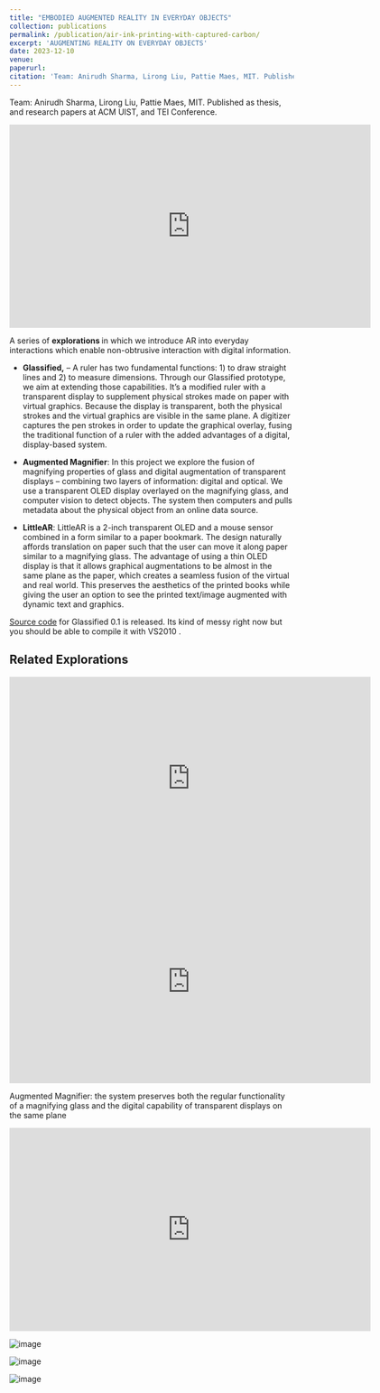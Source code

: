 ```yaml
---
title: "EMBODIED AUGMENTED REALITY IN EVERYDAY OBJECTS"
collection: publications
permalink: /publication/air-ink-printing-with-captured-carbon/
excerpt: 'AUGMENTING REALITY ON EVERYDAY OBJECTS'
date: 2023-12-10
venue: 
paperurl: 
citation: 'Team: Anirudh Sharma, Lirong Liu, Pattie Maes, MIT. Published as thesis, and research papers at ACM UIST, and TEI Conference.'
---
```

Team: Anirudh Sharma, Lirong Liu, Pattie Maes, MIT. Published as thesis, and research papers at ACM UIST, and TEI Conference.

<iframe title="vimeo-player" src="https://player.vimeo.com/video/71064267?h=1dedba3816" width="640" height="360" frameborder="0"    allowfullscreen></iframe>

A series of <b> explorations </b> in which we introduce AR into everyday interactions which enable non-obtrusive interaction with digital information. 

- **Glassified,** – A ruler has two fundamental functions: 1) to draw straight lines and 2) to measure dimensions. Through our Glassified prototype, we aim at extending those capabilities.  It’s a modified ruler with a transparent display to supplement physical strokes made on paper with virtual graphics. Because the display is transparent, both the physical strokes and the virtual graphics are visible in the same plane. A digitizer captures the pen strokes in order to update the graphical overlay, fusing the traditional function of a ruler with the added advantages of a digital, display-based system. 

- **Augmented Magnifier**: In this project we explore the fusion of magnifying properties of glass and digital augmentation of transparent displays – combining two layers of information: digital and optical. We use a transparent OLED display overlayed on the magnifying glass, and computer vision to detect objects. The system then computers and pulls metadata about the physical object from an online data source.

- **LittleAR**: LittleAR is a 2-inch transparent OLED and a mouse sensor combined in a form similar to a paper bookmark. The design naturally affords translation on paper such that the user can move it along paper similar to a magnifying glass. The advantage of using a thin OLED display is that it allows graphical augmentations to be almost in the same plane as the paper, which creates a seamless fusion of the virtual and real world. This preserves the aesthetics of the printed books while giving the user an option to see the printed text/image augmented with dynamic text and graphics.

[Source code](https://github.com/zwanderer0/Glassified-AR) for Glassified 0.1 is released. Its kind of messy right now but you should be able to compile it with VS2010 .

## Related Explorations

<iframe title="vimeo-player" src="https://player.vimeo.com/video/113708178?h=37dca9c8b3" width="640" height="360" frameborder="0"    allowfullscreen></iframe>

<iframe title="vimeo-player" src="https://player.vimeo.com/video/88779078?h=1db832f7b5" width="640" height="360" frameborder="0"    allowfullscreen></iframe>

Augmented Magnifier: the system preserves both the regular functionality of a magnifying glass and the digital capability of transparent displays on the same plane

<iframe title="vimeo-player" src="https://player.vimeo.com/video/94623088?h=557b9af339" width="640" height="360" frameborder="0"    allowfullscreen></iframe>

![image](https://github.com/zwanderer0/zwanderer0.github.io/assets/80713/330bda5d-e501-4788-b4e8-2c9505ec02b0)

![image](https://github.com/zwanderer0/zwanderer0.github.io/assets/80713/5cb9f2ad-d61d-415b-81db-7d69ef151a14)

![image](https://github.com/zwanderer0/zwanderer0.github.io/assets/80713/8e86537d-4513-406f-bf24-be113c351a2f)






